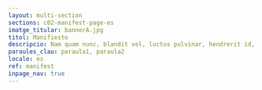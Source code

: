 ```yaml
---
layout: multi-section
sections: c02-manifest-page-es
imatge_titular: bannerA.jpg
titol: Manifiesto
descripcio: Nam quam nunc, blandit vel, luctus pulvinar, hendrerit id, lorem.
paraules_clau: paraula1, paraula2
locale: es
ref: manifest
inpage_nav: true
---
```

